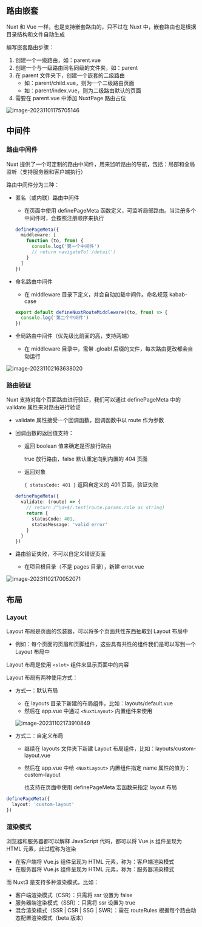 ## 路由嵌套

Nuxt 和 Vue 一样，也是支持嵌套路由的，只不过在 Nuxt 中，嵌套路由也是根据目录结构和文件自动生成

编写嵌套路由步骤：

1. 创建一个一级路由，如：parent.vue
2. 创建一个与一级路由同名同级的文件夹，如：parent
3. 在 parent 文件夹下，创建一个嵌套的二级路由
   - 如：parent/child.vue，则为一个二级路由页面
   - 如：parent/index.vue，则为二级路由默认的页面
4. 需要在 parent.vue 中添加 NuxtPage 路由占位

![image-20231101175705146](https://gitee.com/lilyn/pic/raw/master/lagoulearn-img/image-20231101175705146.png)

## 中间件

### 路由中间件

Nuxt 提供了一个可定制的路由中间件，用来监听路由的导航，包括：局部和全局监听（支持服务器和客户端执行）

路由中间件分为三种：

- 匿名（或内联）路由中间件

  - 在页面中使用 definePageMeta 函数定义，可监听局部路由。当注册多个中间件时，会按照注册顺序来执行

  ```typescript
  definePageMeta({
    middleware: [
      function (to, from) {
        console.log('第一个中间件')
        // return navigateTo('/detail')
      }
    ]
  })
  ```

- 命名路由中间件

  - 在 middleware 目录下定义，并会自动加载中间件。命名规范 kabab-case

  ```typescript
  export default defineNuxtRouteMiddleware((to, from) => {
    console.log('第二个中间件')
  })
  ```

- 全局路由中间件（优先级比前面的高，支持两端）

  - 在 middleware 目录中，需带 .gloabl 后缀的文件，每次路由更改都会自动运行

![image-20231102163638020](https://gitee.com/lilyn/pic/raw/master/lagoulearn-img/image-20231102163638020.png)

### 路由验证

Nuxt 支持对每个页面路由进行验证，我们可以通过 definePageMeta 中的 validate 属性来对路由进行验证

- validate 属性接受一个回调函数，回调函数中以 route 作为参数

- 回调函数的返回值支持：

  - 返回 boolean 值来确定是否放行路由

    true 放行路由，false 默认重定向到内置的 404 页面

  - 返回对象

    `{ statusCode: 401 }` 返回自定义的 401 页面，验证失败

  ```typescript
  definePageMeta({
    validate: (route) => {
      // return /^\d+$/.test(route.params.role as string)
      return {
        statusCode: 401,
        statusMessage: 'valid error'
      }
    }
  })
  ```

- 路由验证失败，不可以自定义错误页面

  - 在项目根目录（不是 pages 目录），新建 error.vue

![image-20231102170052071](https://gitee.com/lilyn/pic/raw/master/lagoulearn-img/image-20231102170052071.png)

## 布局

### Layout

Layout 布局是页面的包装器，可以将多个页面共性东西抽取到 Layout 布局中

- 例如：每个页面的页眉和页脚组件，这些具有共性的组件我们是可以写到一个 Layout 布局中

Layout 布局是使用 `<slot>` 组件来显示页面中的内容

Layout 布局有两种使用方式：

- 方式一：默认布局

  - 在 layouts 目录下新建的布局组件，比如：layouts/default.vue
  - 然后在 app.vue 中通过 `<NuxtLayout>` 内置组件来使用

  ![image-20231102173910849](https://gitee.com/lilyn/pic/raw/master/lagoulearn-img/image-20231102173910849.png)

- 方式二：自定义布局

  - 继续在 layouts 文件夹下新建 Layout 布局组件，比如：layouts/custom-layout.vue

  - 然后在 app.vue 中给 `<NuxtLayout>` 内置组件指定 name 属性的值为：custom-layout

    也支持在页面中使用 definePageMeta 宏函数来指定 layout 布局

```typescript
definePageMeta({
  layout: 'custom-layout'
})
```

### 渲染模式

浏览器和服务器都可以解释 JavaScript 代码，都可以将 Vue.js 组件呈现为 HTML 元素，此过程称为渲染

- 在客户端将 Vue.js 组件呈现为 HTML 元素，称为：客户端渲染模式
- 在服务器将 Vue.js 组件呈现为 HTML 元素，称为：服务器渲染模式

而 Nuxt3 是支持多种渲染模式，比如：

- 客户端渲染模式（CSR）：只需将 ssr 设置为 false
- 服务器端渲染模式（SSR）：只需将 ssr 设置为 true
- 混合渲染模式（SSR | CSR | SSG | SWR）：需在 routeRules 根据每个路由动态配置渲染模式（beta 版本）